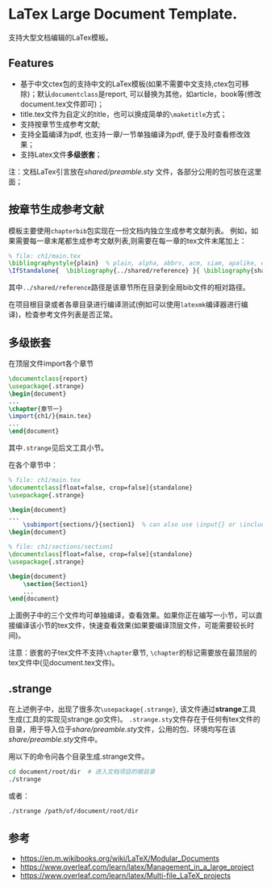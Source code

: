 # LaTex Large Document Template.
支持大型文档编辑的LaTex模板。
## Features
- 基于中文ctex包的支持中文的LaTex模板(如果不需要中文支持,ctex包可移除)；默认`documentclass`是report, 可以替换为其他，如article，book等(修改document.tex文件即可)；
- title.tex文件为自定义的title，也可以换成简单的`\maketitle`方式；
- 支持按章节生成参考文献;
- 支持全篇编译为pdf, 也支持一章/一节单独编译为pdf, 便于及时查看修改效果；
- 支持Latex文件**多级嵌套**；

注：文档LaTex引言放在*shared/preamble.sty* 文件，各部分公用的包可放在这里面；

## 按章节生成参考文献
模板主要使用`chapterbib`包实现在一份文档内独立生成参考文献列表。
例如，如果需要每一章末尾都生成参考文献列表,则需要在每一章的tex文件末尾加上：
```tex
% file: ch1/main.tex
\bibliographystyle{plain}  % plain, alpha, abbrv, acm, siam, apalike, etc.
\IfStandalone{  \bibliography{../shared/reference} }{ \bibliography{shared/reference}  }  % use global ref.
```
其中`../shared/reference`路径是该章节所在目录到全局bib文件的相对路径。

在项目根目录或者各章目录进行编译测试(例如可以使用`latexmk`编译器进行编译)，检查参考文件列表是否正常。

## 多级嵌套
在顶层文件import各个章节
```tex
\documentclass{report}
\usepackage{.strange}
\begin{document}
...
\chapter{章节一}
\import{ch1/}{main.tex}
...
\end{document}
```
其中`.strange`见后文工具小节。

在各个章节中：
```tex
% file: ch1/main.tex
\documentclass[float=false, crop=false]{standalone}
\usepackage{.strange}

\begin{document}
...
    \subimport{sections/}{section1}  % can also use \input{} or \include{}
\begin{document}
```
```tex
% file: ch1/sections/section1
\documentclass[float=false, crop=false]{standalone}
\usepackage{.strange}

\begin{document}    
    \section{Section1}
    ...
\end{document}
```
上面例子中的三个文件均可单独编译，查看效果。如果你正在编写一小节，可以直接编译该小节的tex文件，快速查看效果(如果要编译顶层文件，可能需要较长时间)。

注意：嵌套的子tex文件不支持`\chapter`章节, `\chapter`的标记需要放在最顶层的tex文件中(见document.tex文件)。

## .strange
在上述例子中，出现了很多次`\usepackage{.strange}`, 该文件通过**strange**工具生成(工具的实现见strange.go文件)。 `.strange.sty`文件存在于任何有tex文件的目录，用于导入位于*share/preamble.sty*文件，公用的包、环境均写在该*share/preamble.sty*文件中。

用以下的命令问各个目录生成.strange文件。
```bash
cd document/root/dir  # 进入文档项目的根目录
./strange 
```
或者：
```bash
./strange /path/of/document/root/dir
```

## 参考
- https://en.m.wikibooks.org/wiki/LaTeX/Modular_Documents
- https://www.overleaf.com/learn/latex/Management_in_a_large_project
- https://www.overleaf.com/learn/latex/Multi-file_LaTeX_projects
